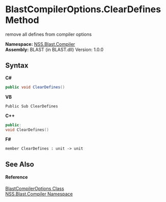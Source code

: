 # BlastCompilerOptions.ClearDefines Method 
 

remove all defines from compiler options

**Namespace:**&nbsp;<a href="26a25caa-f50b-92ad-f15c-dbb9db1493ae">NSS.Blast.Compiler</a><br />**Assembly:**&nbsp;BLAST (in BLAST.dll) Version: 1.0.0

## Syntax

**C#**<br />
``` C#
public void ClearDefines()
```

**VB**<br />
``` VB
Public Sub ClearDefines
```

**C++**<br />
``` C++
public:
void ClearDefines()
```

**F#**<br />
``` F#
member ClearDefines : unit -> unit 

```


## See Also


#### Reference
<a href="acd2f6cc-9dc8-39b3-7ff6-2a1a35ecce47">BlastCompilerOptions Class</a><br /><a href="26a25caa-f50b-92ad-f15c-dbb9db1493ae">NSS.Blast.Compiler Namespace</a><br />